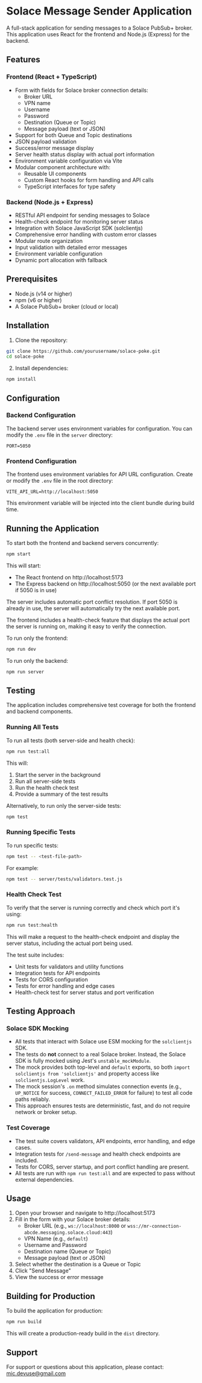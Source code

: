 # Solace Message Sender Application

A full-stack application for sending messages to a Solace PubSub+ broker. This application uses React for the frontend and Node.js (Express) for the backend.

## Features

### Frontend (React + TypeScript)
- Form with fields for Solace broker connection details:
  - Broker URL
  - VPN name
  - Username
  - Password
  - Destination (Queue or Topic)
  - Message payload (text or JSON)
- Support for both Queue and Topic destinations
- JSON payload validation
- Success/error message display
- Server health status display with actual port information
- Environment variable configuration via Vite
- Modular component architecture with:
  - Reusable UI components
  - Custom React hooks for form handling and API calls
  - TypeScript interfaces for type safety

### Backend (Node.js + Express)
- RESTful API endpoint for sending messages to Solace
- Health-check endpoint for monitoring server status
- Integration with Solace JavaScript SDK (solclientjs)
- Comprehensive error handling with custom error classes
- Modular route organization
- Input validation with detailed error messages
- Environment variable configuration
- Dynamic port allocation with fallback

## Prerequisites

- Node.js (v14 or higher)
- npm (v6 or higher)
- A Solace PubSub+ broker (cloud or local)

## Installation

1. Clone the repository:
```bash
git clone https://github.com/yourusername/solace-poke.git
cd solace-poke
```

2. Install dependencies:
```bash
npm install
```

## Configuration

### Backend Configuration

The backend server uses environment variables for configuration. You can modify the `.env` file in the `server` directory:

```
PORT=5050
```

### Frontend Configuration

The frontend uses environment variables for API URL configuration. Create or modify the `.env` file in the root directory:

```
VITE_API_URL=http://localhost:5050
```

This environment variable will be injected into the client bundle during build time.

## Running the Application

To start both the frontend and backend servers concurrently:

```bash
npm start
```

This will start:
- The React frontend on http://localhost:5173
- The Express backend on http://localhost:5050 (or the next available port if 5050 is in use)

The server includes automatic port conflict resolution. If port 5050 is already in use, the server will automatically try the next available port.

The frontend includes a health-check feature that displays the actual port the server is running on, making it easy to verify the connection.

To run only the frontend:

```bash
npm run dev
```

To run only the backend:

```bash
npm run server
```

## Testing

The application includes comprehensive test coverage for both the frontend and backend components.

### Running All Tests

To run all tests (both server-side and health check):

```bash
npm run test:all
```

This will:
1. Start the server in the background
2. Run all server-side tests
3. Run the health check test
4. Provide a summary of the test results

Alternatively, to run only the server-side tests:

```bash
npm test
```

### Running Specific Tests

To run specific tests:

```bash
npm test -- <test-file-path>
```

For example:

```bash
npm test -- server/tests/validators.test.js
```

### Health Check Test

To verify that the server is running correctly and check which port it's using:

```bash
npm run test:health
```

This will make a request to the health-check endpoint and display the server status, including the actual port being used.

The test suite includes:
- Unit tests for validators and utility functions
- Integration tests for API endpoints
- Tests for CORS configuration
- Tests for error handling and edge cases
- Health-check test for server status and port verification

## Testing Approach

### Solace SDK Mocking
- All tests that interact with Solace use ESM mocking for the `solclientjs` SDK.
- The tests do **not** connect to a real Solace broker. Instead, the Solace SDK is fully mocked using Jest's `unstable_mockModule`.
- The mock provides both top-level and `default` exports, so both `import solclientjs from 'solclientjs'` and property access like `solclientjs.LogLevel` work.
- The mock session's `.on` method simulates connection events (e.g., `UP_NOTICE` for success, `CONNECT_FAILED_ERROR` for failure) to test all code paths reliably.
- This approach ensures tests are deterministic, fast, and do not require network or broker setup.

### Test Coverage
- The test suite covers validators, API endpoints, error handling, and edge cases.
- Integration tests for `/send-message` and health check endpoints are included.
- Tests for CORS, server startup, and port conflict handling are present.
- All tests are run with `npm run test:all` and are expected to pass without external dependencies.

## Usage

1. Open your browser and navigate to http://localhost:5173
2. Fill in the form with your Solace broker details:
   - Broker URL (e.g., `ws://localhost:8000` or `wss://mr-connection-abcde.messaging.solace.cloud:443`)
   - VPN Name (e.g., `default`)
   - Username and Password
   - Destination name (Queue or Topic)
   - Message payload (text or JSON)
3. Select whether the destination is a Queue or Topic
4. Click "Send Message"
5. View the success or error message

## Building for Production

To build the application for production:

```bash
npm run build
```

This will create a production-ready build in the `dist` directory.

## Support

For support or questions about this application, please contact: mic.devuse@gmail.com
